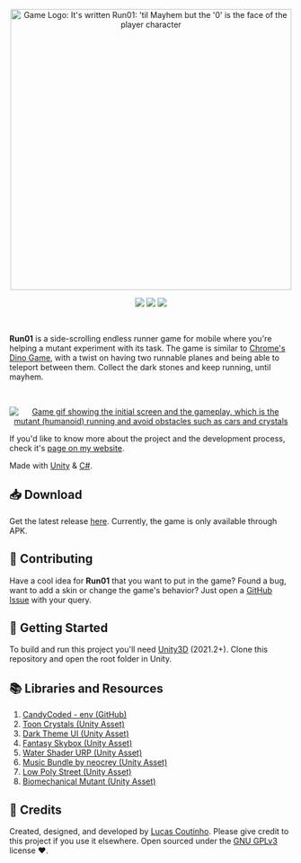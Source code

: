 <p align="center">
  <a href="https://lucascoutinho.me/projects/run01" target="_blank"><img alt="Game Logo: It's written Run01: 'til Mayhem but the '0' is the face of the player character" src='r01-logo.png' style="width: 500px;"/></a>
</p>

<p align="center">
  <a href="https://github.com/lcscout"><img src="https://img.shields.io/maintenance/yes/2022"></a>
  <a href="https://github.com/lcscout/run01-unity-game/releases"><img src="https://badgen.net/github/release/lcscout/run01-unity-game"></a>
  <a href="https://github.com/lcscout/run01-unity-game/releases"><img src="https://img.shields.io/github/downloads/lcscout/run01-unity-game/total"></a>
</p>

<br>

**Run01** is a side-scrolling endless runner game for mobile where you're helping a mutant experiment with its task. The game is similar to [Chrome's Dino Game](https://en.wikipedia.org/wiki/Dinosaur_Game), with a twist on having two runnable planes and being able to teleport between them. Collect the dark stones and keep running, until mayhem.

<br>

<p align="center">
  <a href="https://lucascoutinho.dev/projects/run01" target="_blank"><img alt="Game gif showing the initial screen and the gameplay, which is the mutant (humanoid) running and avoid obstacles such as cars and crystals" src='r01-Gif.gif'/></a>
</p>

If you'd like to know more about the project and the development process, check it's [page on my website](https://lucascoutinho.dev/projects/run01).

Made with [Unity](https://unity.com/) & [C#](https://docs.microsoft.com/en-us/dotnet/csharp/).

## 📥 Download
Get the latest release [here](https://github.com/lcscout/run01-unity-game/releases). Currently, the game is only available through APK.

## 📣 Contributing
Have a cool idea for **Run01** that you want to put in the game? Found a bug, want to add a skin or change the game's behavior? Just open a [GitHub Issue](https://github.com/lcscout/run01-unity-game/issues) with your query.

## 🎉 Getting Started
To build and run this project you'll need [Unity3D](https://unity.com/) (2021.2+). Clone this repository and open the root folder in Unity.

## 📚 Libraries and Resources
1. [CandyCoded - env (GitHub)](https://github.com/CandyCoded/env)
2. [Toon Crystals (Unity Asset)](https://assetstore.unity.com/packages/3d/props/toon-crystals-pack-66182)
3. [Dark Theme UI (Unity Asset)](https://assetstore.unity.com/packages/2d/gui/dark-theme-ui-199010)
4. [Fantasy Skybox (Unity Asset)](https://assetstore.unity.com/packages/2d/textures-materials/sky/fantasy-skybox-free-18353)
5. [Water Shader URP (Unity Asset)](https://assetstore.unity.com/packages/2d/textures-materials/water/simple-water-shader-urp-191449)
6. [Music Bundle by neocrey (Unity Asset)](https://assetstore.unity.com/packages/audio/music/electronic/free-music-bundle-by-neocrey-92835)
7. [Low Poly Street (Unity Asset)](https://assetstore.unity.com/packages/3d/environments/urban/low-poly-street-pack-67475)
8. [Biomechanical Mutant (Unity Asset)](https://assetstore.unity.com/packages/3d/characters/humanoids/sci-fi/free-biomechanical-mutant-166330)

## 📜 Credits
Created, designed, and developed by [Lucas Coutinho](https://lucascoutinho.dev). Please give credit to this project if you use it elsewhere. Open sourced under the [GNU GPLv3](https://github.com/lcscout/run01-unity-game/blob/main/LICENSE) license ❤️.
